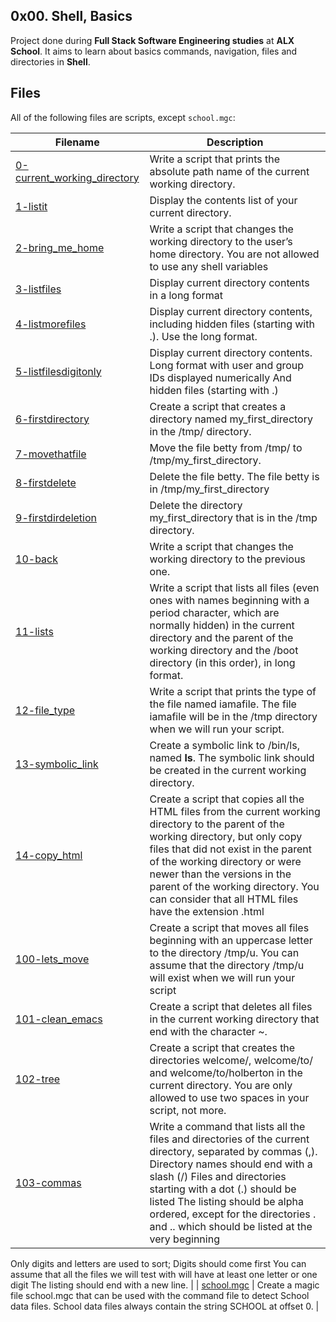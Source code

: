 ## 0x00. Shell, Basics

Project done during **Full Stack Software Engineering studies** at **ALX School**. It aims to learn about basics commands, navigation, files and directories in **Shell**.

## Files
All of the following files are scripts, except `school.mgc`:

| Filename | Description |
| -------- | ----------- |
| [0-current_working_directory](./0-current_working_directory) | Write a script that prints the absolute path name of the current working directory. |
| [1-listit](./1-listit) | Display the contents list of your current directory. |
| [2-bring_me_home](./2-bring_me_home) | Write a script that changes the working directory to the user’s home directory. You are not allowed to use any shell variables |
| [3-listfiles](./3-listfiles) | Display current directory contents in a long format |
| [4-listmorefiles](./4-listmorefiles) | Display current directory contents, including hidden files (starting with .). Use the long format. |
| [5-listfilesdigitonly](./5-listfilesdigitonly) | Display current directory contents. Long format with user and group IDs displayed numerically And hidden files (starting with .) |
| [6-firstdirectory](./6-firstdirectory) | Create a script that creates a directory named my_first_directory in the /tmp/ directory. |
| [7-movethatfile](./7-movethatfile) | Move the file betty from /tmp/ to /tmp/my_first_directory. |
| [8-firstdelete](./8-firstdelete) | Delete the file betty. The file betty is in /tmp/my_first_directory |
| [9-firstdirdeletion](./9-firstdirdeletion) | Delete the directory my_first_directory that is in the /tmp directory. |
| [10-back](./10-back) | Write a script that changes the working directory to the previous one. |
| [11-lists](./11-lists) | Write a script that lists all files (even ones with names beginning with a period character, which are normally hidden) in the current directory and the parent of the working directory and the /boot directory (in this order), in long format. |
| [12-file_type](./12-file_type) | Write a script that prints the type of the file named iamafile. The file iamafile will be in the /tmp directory when we will run your script. |
| [13-symbolic_link](./13-symbolic_link) | Create a symbolic link to /bin/ls, named __ls__. The symbolic link should be created in the current working directory. |
| [14-copy_html](./14-copy_html) | Create a script that copies all the HTML files from the current working directory to the parent of the working directory, but only copy files that did not exist in the parent of the working directory or were newer than the versions in the parent of the working directory. You can consider that all HTML files have the extension .html |
| [100-lets_move](./100-lets_move) | Create a script that moves all files beginning with an uppercase letter to the directory /tmp/u. You can assume that the directory /tmp/u will exist when we will run your script |
| [101-clean_emacs](./101-clean_emacs) | Create a script that deletes all files in the current working directory that end with the character ~. |
| [102-tree](./102-tree) | Create a script that creates the directories welcome/, welcome/to/ and welcome/to/holberton in the current directory. You are only allowed to use two spaces in your script, not more. |
| [103-commas](./103-commas) | Write a command that lists all the files and directories of the current directory, separated by commas (,). Directory names should end with a slash (/) Files and directories starting with a dot (.) should be listed The listing should be alpha ordered, except for the directories . and .. which should be listed at the very beginning
Only digits and letters are used to sort; Digits should come first
You can assume that all the files we will test with will have at least one letter or one digit
The listing should end with a new line. |
| [school.mgc](./school.mgc) | Create a magic file school.mgc that can be used with the command file to detect School data files. School data files always contain the string SCHOOL at offset 0. |
